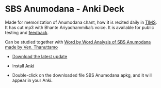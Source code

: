 # SBS Anumodana - Anki Deck

Made for memorization of Anumodana chant, how it is recited daily in [TIMS](https://m.facebook.com/TaipingInsightMeditationSociety). It has cut mp3 with Bhante Ariyadhammika’s voice. It is available for public testing and [feedback](https://docs.google.com/forms/d/e/1FAIpQLSeA7LgF9KnCGWw1_HysqKpgD4eg4Hjo3ZFG7GcL53nsIETDCw/viewform).


Can be studied together with [Word by Word Analysis of SBS Anumodana made by Ven. Ṭhanuttamo](https://github.com/sasanarakkha/study-tools/releases/latest/download/analysis-of-sbs-anumodana-by-thanuttamo.pdf)

- [Download the latest update](https://github.com/sasanarakkha/study-tools/releases/latest/download/sbs-anumodana.apkg)

- Install [Anki](https://apps.ankiweb.net/)

- Double-click on the downloaded file SBS Anumodana.apkg, and it will appear in your Anki.